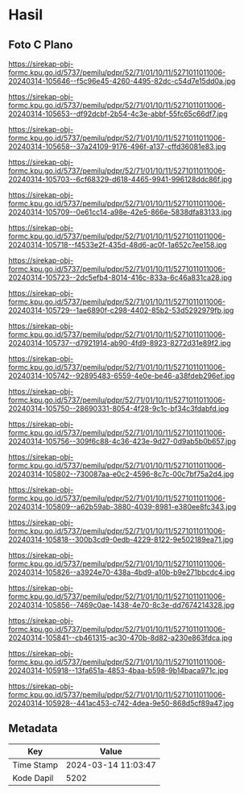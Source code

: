 # Hasil

## Foto C Plano

https://sirekap-obj-formc.kpu.go.id/5737/pemilu/pdpr/52/71/01/10/11/5271011011006-20240314-105646--f5c96e45-4260-4495-82dc-c54d7e15dd0a.jpg

https://sirekap-obj-formc.kpu.go.id/5737/pemilu/pdpr/52/71/01/10/11/5271011011006-20240314-105653--df92dcbf-2b54-4c3e-abbf-55fc65c66df7.jpg

https://sirekap-obj-formc.kpu.go.id/5737/pemilu/pdpr/52/71/01/10/11/5271011011006-20240314-105658--37a24109-9176-496f-a137-cffd36081e83.jpg

https://sirekap-obj-formc.kpu.go.id/5737/pemilu/pdpr/52/71/01/10/11/5271011011006-20240314-105703--6cf68329-d618-4465-9941-996128ddc86f.jpg

https://sirekap-obj-formc.kpu.go.id/5737/pemilu/pdpr/52/71/01/10/11/5271011011006-20240314-105709--0e61cc14-a98e-42e5-866e-5838dfa83133.jpg

https://sirekap-obj-formc.kpu.go.id/5737/pemilu/pdpr/52/71/01/10/11/5271011011006-20240314-105718--f4533e2f-435d-48d6-ac0f-1a652c7ee158.jpg

https://sirekap-obj-formc.kpu.go.id/5737/pemilu/pdpr/52/71/01/10/11/5271011011006-20240314-105723--2dc5efb4-8014-416c-833a-6c46a831ca28.jpg

https://sirekap-obj-formc.kpu.go.id/5737/pemilu/pdpr/52/71/01/10/11/5271011011006-20240314-105729--1ae6890f-c298-4402-85b2-53d5292979fb.jpg

https://sirekap-obj-formc.kpu.go.id/5737/pemilu/pdpr/52/71/01/10/11/5271011011006-20240314-105737--d7921914-ab90-4fd9-8923-8272d31e89f2.jpg

https://sirekap-obj-formc.kpu.go.id/5737/pemilu/pdpr/52/71/01/10/11/5271011011006-20240314-105742--92895483-6559-4e0e-be46-a38fdeb296ef.jpg

https://sirekap-obj-formc.kpu.go.id/5737/pemilu/pdpr/52/71/01/10/11/5271011011006-20240314-105750--28690331-8054-4f28-9c1c-bf34c3fdabfd.jpg

https://sirekap-obj-formc.kpu.go.id/5737/pemilu/pdpr/52/71/01/10/11/5271011011006-20240314-105756--309f6c88-4c36-423e-9d27-0d9ab5b0b657.jpg

https://sirekap-obj-formc.kpu.go.id/5737/pemilu/pdpr/52/71/01/10/11/5271011011006-20240314-105802--730087aa-e0c2-4596-8c7c-00c7bf75a2d4.jpg

https://sirekap-obj-formc.kpu.go.id/5737/pemilu/pdpr/52/71/01/10/11/5271011011006-20240314-105809--a62b59ab-3880-4039-8981-e380ee8fc343.jpg

https://sirekap-obj-formc.kpu.go.id/5737/pemilu/pdpr/52/71/01/10/11/5271011011006-20240314-105818--300b3cd9-0edb-4229-8122-9e502189ea71.jpg

https://sirekap-obj-formc.kpu.go.id/5737/pemilu/pdpr/52/71/01/10/11/5271011011006-20240314-105826--a3924e70-438a-4bd9-a10b-b9e271bbcdc4.jpg

https://sirekap-obj-formc.kpu.go.id/5737/pemilu/pdpr/52/71/01/10/11/5271011011006-20240314-105856--7469c0ae-1438-4e70-8c3e-dd7674214328.jpg

https://sirekap-obj-formc.kpu.go.id/5737/pemilu/pdpr/52/71/01/10/11/5271011011006-20240314-105841--cb461315-ac30-470b-8d82-a230e863fdca.jpg

https://sirekap-obj-formc.kpu.go.id/5737/pemilu/pdpr/52/71/01/10/11/5271011011006-20240314-105918--13fa651a-4853-4baa-b598-9b14baca971c.jpg

https://sirekap-obj-formc.kpu.go.id/5737/pemilu/pdpr/52/71/01/10/11/5271011011006-20240314-105928--441ac453-c742-4dea-9e50-868d5cf89a47.jpg


## Metadata

| Key        | Value               |
| ---------- | ------------------- |
| Time Stamp | 2024-03-14 11:03:47 |
| Kode Dapil | 5202                |



